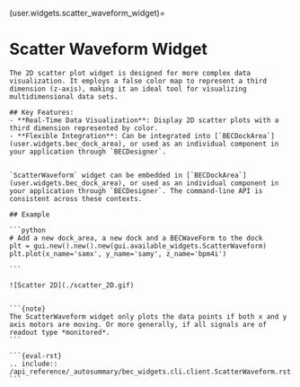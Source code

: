 (user.widgets.scatter_waveform_widget)=

# Scatter Waveform Widget

````{tab} Overview
The 2D scatter plot widget is designed for more complex data visualization. It employs a false color map to represent a third dimension (z-axis), making it an ideal tool for visualizing multidimensional data sets.

## Key Features:
- **Real-Time Data Visualization**: Display 2D scatter plots with a third dimension represented by color.
- **Flexible Integration**: Can be integrated into [`BECDockArea`](user.widgets.bec_dock_area), or used as an individual component in your application through `BECDesigner`.

````

````{tab} Examples - CLI

`ScatterWaveform` widget can be embedded in [`BECDockArea`](user.widgets.bec_dock_area), or used as an individual component in your application through `BECDesigner`. The command-line API is consistent across these contexts.

## Example

```python
# Add a new dock_area, a new dock and a BECWaveForm to the dock
plt = gui.new().new().new(gui.available_widgets.ScatterWaveform)
plt.plot(x_name='samx', y_name='samy', z_name='bpm4i')

```

![Scatter 2D](./scatter_2D.gif)


```{note}
The ScatterWaveform widget only plots the data points if both x and y axis motors are moving. Or more generally, if all signals are of readout type *monitored*.
```
````

````{tab} API
```{eval-rst}  
.. include:: /api_reference/_autosummary/bec_widgets.cli.client.ScatterWaveform.rst
```
````
